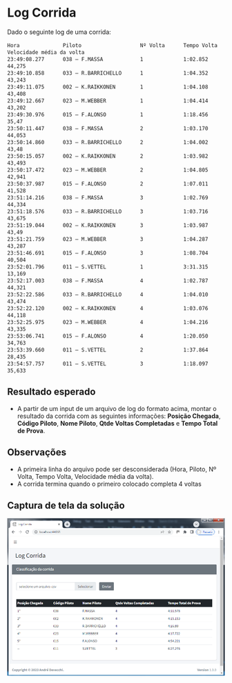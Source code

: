 # Log Corrida

Dado o seguinte log de uma corrida:

```text
Hora              Piloto                   Nº Volta      Tempo Volta      Velocidade média da volta
23:49:08.277      038 – F.MASSA            1             1:02.852         44,275
23:49:10.858      033 – R.BARRICHELLO      1             1:04.352         43,243
23:49:11.075      002 – K.RAIKKONEN        1             1:04.108         43,408
23:49:12.667      023 – M.WEBBER           1             1:04.414         43,202
23:49:30.976      015 – F.ALONSO           1             1:18.456         35,47
23:50:11.447      038 – F.MASSA            2             1:03.170         44,053
23:50:14.860      033 – R.BARRICHELLO      2             1:04.002         43,48
23:50:15.057      002 – K.RAIKKONEN        2             1:03.982         43,493
23:50:17.472      023 – M.WEBBER           2             1:04.805         42,941
23:50:37.987      015 – F.ALONSO           2             1:07.011         41,528
23:51:14.216      038 – F.MASSA            3             1:02.769         44,334
23:51:18.576      033 – R.BARRICHELLO      3             1:03.716         43,675
23:51:19.044      002 – K.RAIKKONEN        3             1:03.987         43,49
23:51:21.759      023 – M.WEBBER           3             1:04.287         43,287
23:51:46.691      015 – F.ALONSO           3             1:08.704         40,504
23:52:01.796      011 – S.VETTEL           1             3:31.315         13,169
23:52:17.003      038 – F.MASSA            4             1:02.787         44,321
23:52:22.586      033 – R.BARRICHELLO      4             1:04.010         43,474
23:52:22.120      002 – K.RAIKKONEN        4             1:03.076         44,118
23:52:25.975      023 – M.WEBBER           4             1:04.216         43,335
23:53:06.741      015 – F.ALONSO           4             1:20.050         34,763
23:53:39.660      011 – S.VETTEL           2             1:37.864         28,435
23:54:57.757      011 – S.VETTEL           3             1:18.097         35,633

```

Resultado esperado
------------------
* A partir de um input de um arquivo de log do formato acima, montar o resultado da corrida com as seguintes informações:
**Posição Chegada**, **Código Piloto**, **Nome Piloto**, **Qtde Voltas Completadas** e **Tempo Total de Prova**.

Observações
------------
* A primeira linha do arquivo pode ser desconsiderada (Hora, Piloto, Nº Volta, Tempo Volta, Velocidade média da volta).
* A corrida termina quando o primeiro colocado completa 4 voltas

Captura de tela da solução
--------------------------
![Classificação da corrida](https://github.com/adevecchi/classificacao-corrida/blob/main/LogCorrida/wwwroot/img/screenshot//classificacao.png)
